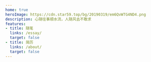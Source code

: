 ```yaml
---
home: true
heroImage: https://cdn.star59.top/bg/20190319/em6QvWTG4ND4.png
description: 心随往事顺水流，人随风去不敢求
features:
- title: 随笔
  links: /essay/
  target: false
- title: 简历
  links: /about/
  target: false
---
```

